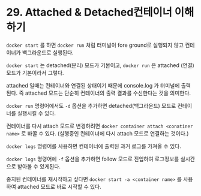 # 29. Attached & Detached컨테이너 이해하기

`docker start` 를 하면 `docker run` 처럼 터미널이 fore ground로 실행되지 않고 컨테이너가 백그라운드로 실행된다. 

`docker start` 는 detached(분리) 모드가 기본이고, `docker run` 은 attached (연결) 모드가 기본이라서 그렇다.

attached 일때는 컨테이너와 연결된 상태이기 때문에 console.log 가 터미널에 출력된다. 즉 attached 모드는 단순히 컨테이너의 출력 결과를 수신한다는 것을 의미한다.

`docker run` 명령어에서도 `-d` 옵션을 추가하면 detached(백그라운드) 모드로 컨테이너를 실행시킬 수 있다. 

컨테이너를 다시 attach 모드로 변경하려면 `docker container attach <conatiner name>` 로 바꿀 수 있다. (실행중인 컨테이너에 다시 attach 모드로 연결하는 것이다.)

`docker logs` 명령어를 사용하면 컨테이너에 출력된 과거 로그를 가져올 수 있다.

`docker logs` 명령어에 `-f` 옵션을 추가하면 follow 모드로 진입하여 로그정보를 실시간으로 받아볼 수 있게된다.

중지된 컨테이너를 재시작하고 싶다면 `docker start -a <container name>` 를 사용하여 attached 모드로 바로 시작할 수 있다.